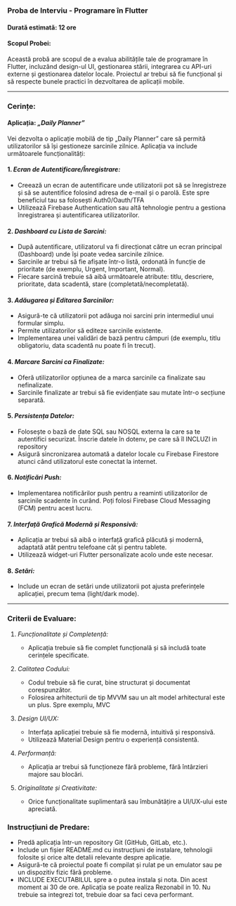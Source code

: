 ### Proba de Interviu - Programare în Flutter

#### Durată estimată: 12 ore

#### Scopul Probei:
Această probă are scopul de a evalua abilitățile tale de programare în Flutter, incluzând design-ul UI, gestionarea stării, integrarea cu API-uri externe și gestionarea datelor locale. Proiectul ar trebui să fie funcțional și să respecte bunele practici în dezvoltarea de aplicații mobile.

---

### Cerințe:

#### Aplicația: *„Daily Planner”*

Vei dezvolta o aplicație mobilă de tip „Daily Planner” care să permită utilizatorilor să își gestioneze sarcinile zilnice. Aplicația va include următoarele funcționalități:

#### 1. *Ecran de Autentificare/Înregistrare:*
   - Creează un ecran de autentificare unde utilizatorii pot să se înregistreze și să se autentifice folosind adresa de e-mail și o parolă. Este spre beneficiul tau sa folosești Auth0/Oauth/TFA
   - Utilizează Firebase Authentication sau altă tehnologie pentru a gestiona înregistrarea și autentificarea utilizatorilor.

#### 2. *Dashboard cu Lista de Sarcini:*
   - După autentificare, utilizatorul va fi direcționat către un ecran principal (Dashboard) unde își poate vedea sarcinile zilnice.
   - Sarcinile ar trebui să fie afișate într-o listă, ordonată în funcție de prioritate (de exemplu, Urgent, Important, Normal).
   - Fiecare sarcină trebuie să aibă următoarele atribute: titlu, descriere, prioritate, data scadentă, stare (completată/necompletată).

#### 3. *Adăugarea și Editarea Sarcinilor:*
   - Asigură-te că utilizatorii pot adăuga noi sarcini prin intermediul unui formular simplu.
   - Permite utilizatorilor să editeze sarcinile existente.
   - Implementarea unei validări de bază pentru câmpuri (de exemplu, titlu obligatoriu, data scadentă nu poate fi în trecut).

#### 4. *Marcare Sarcini ca Finalizate:*
   - Oferă utilizatorilor opțiunea de a marca sarcinile ca finalizate sau nefinalizate.
   - Sarcinile finalizate ar trebui să fie evidențiate sau mutate într-o secțiune separată.

#### 5. *Persistența Datelor:*
   - Folosește o bază de date SQL sau NOSQL externa la care sa te autentifici securizat. Înscrie datele în dotenv, pe care să îl INCLUZI in repository
   - Asigură sincronizarea automată a datelor locale cu Firebase Firestore atunci când utilizatorul este conectat la internet.

#### 6. *Notificări Push:*
   - Implementarea notificărilor push pentru a reaminti utilizatorilor de sarcinile scadente în curând. Poți folosi Firebase Cloud Messaging (FCM) pentru acest lucru.

#### 7. *Interfață Grafică Modernă și Responsivă:*
   - Aplicația ar trebui să aibă o interfață grafică plăcută și modernă, adaptată atât pentru telefoane cât și pentru tablete.
   - Utilizează widget-uri Flutter personalizate acolo unde este necesar.

#### 8. *Setări:*
   - Include un ecran de setări unde utilizatorii pot ajusta preferințele aplicației, precum tema (light/dark mode).

---
### Criterii de Evaluare:

1. *Funcționalitate și Completență:*
   - Aplicația trebuie să fie complet funcțională și să includă toate cerințele specificate.

2. *Calitatea Codului:*
   - Codul trebuie să fie curat, bine structurat și documentat corespunzător.
   - Folosirea arhitecturii de tip MVVM sau un alt model arhitectural este un plus. Spre exemplu, MVC

3. *Design UI/UX:*
   - Interfața aplicației trebuie să fie modernă, intuitivă și responsivă.
   - Utilizează Material Design pentru o experiență consistentă.

4. *Performanță:*
   - Aplicația ar trebui să funcționeze fără probleme, fără întârzieri majore sau blocări.

5. *Originalitate și Creativitate:*
   - Orice funcționalitate suplimentară sau îmbunătățire a UI/UX-ului este apreciată.

### Instrucțiuni de Predare:
- Predă aplicația într-un repository Git (GitHub, GitLab, etc.).
- Include un fișier README.md cu instrucțiuni de instalare, tehnologii folosite și orice alte detalii relevante despre aplicație.
- Asigură-te că proiectul poate fi compilat și rulat pe un emulator sau pe un dispozitiv fizic fără probleme.
- INCLUDE EXECUTABILUL spre a o putea instala și nota.
Din acest moment ai 30 de ore.
Aplicația se poate realiza Rezonabil in 10.
Nu trebuie sa integrezi tot, trebuie doar sa faci ceva performant.
